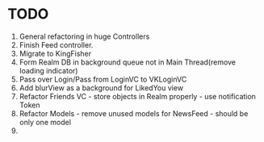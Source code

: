 # TODO

1. General refactoring in huge Controllers 
2. Finish Feed controller.
3. Migrate  to KingFisher
4. Form Realm DB in background queue not in Main Thread(remove loading indicator)
5. Pass over Login/Pass from LoginVC to VKLoginVC
6. Add blurView as a background for LikedYou view
7. Refactor Friends VC - store objects in Realm properly - use notification Token
8. Refactor Models - remove unused models for NewsFeed - should be only one model
9. 
